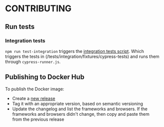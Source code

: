 # CONTRIBUTING

## Run tests

### Integration tests
`npm run test-integration` triggers the [integration tests script](/tests/integration/integration-tests.sh). Which triggers the tests in (/tests/integration/fixtures/cypress-tests) and runs them through `cypress-runner.js`.

## Publishing to Docker Hub
To publish the Docker image:
* Create a [new release](https://github.com/saucelabs/sauce-cypress-runner/releases)
* Tag it with an appropriate version, based on semantic versioning
* Update the changelog and list the frameworks and browsers. If the frameworks and browsers didn't change, then copy and paste them from the previous release
